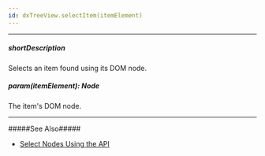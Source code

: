 ```yaml
---
id: dxTreeView.selectItem(itemElement)
---
```

---
##### shortDescription
Selects an item found using its DOM node.

##### param(itemElement): Node
The item's DOM node.

---
#####See Also#####
- [Select Nodes Using the API](/Documentation/Guide/Widgets/TreeView/Select_Nodes/#Using_the_API)